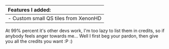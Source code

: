 | Features I added: |
| :---------------------- |
| - Custom small QS tiles from XenonHD |

At 99% percent it's other devs work, I'm too lazy to list them in credits, so if anybody feels anger towards me... Well I first beg your pardon, then give you all the credits you want :P :)
